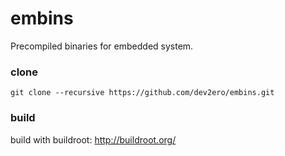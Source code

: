 # embins
Precompiled binaries for embedded system.

### clone
```
git clone --recursive https://github.com/dev2ero/embins.git
```

### build
build with buildroot: http://buildroot.org/
